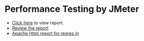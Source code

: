 # Performance Testing by JMeter
  - [Click here](https://mehedihassanfaysal.github.io/Performance-Testing/) to view report.
  - [Review the report](https://drive.google.com/file/d/1G6noBP6Y47oinkpMAc1_NnJSSoZJYuCV/view?usp=share_link)
  - [Apache Html report for reqres in](https://stalwart-kleicha-146c01.netlify.app/)

